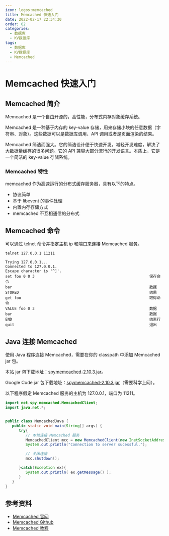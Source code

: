 ```yaml
---
icon: logos:memcached
title: Memcached 快速入门
date: 2022-02-17 22:34:30
order: 02
categories:
  - 数据库
  - KV数据库
tags:
  - 数据库
  - KV数据库
  - Memcached
---
```


# Memcached 快速入门

## Memcached 简介

Memcached 是一个自由开源的，高性能，分布式内存对象缓存系统。

Memcached 是一种基于内存的 key-value 存储，用来存储小块的任意数据（字符串、对象）。这些数据可以是数据库调用、API 调用或者是页面渲染的结果。

Memcached 简洁而强大。它的简洁设计便于快速开发，减轻开发难度，解决了大数据量缓存的很多问题。它的 API 兼容大部分流行的开发语言。本质上，它是一个简洁的 key-value 存储系统。

### Memcached 特性

memcached 作为高速运行的分布式缓存服务器，具有以下的特点。

- 协议简单
- 基于 libevent 的事件处理
- 内置内存存储方式
- memcached 不互相通信的分布式

## Memcached 命令

可以通过 telnet 命令并指定主机 ip 和端口来连接 Memcached 服务。

```
telnet 127.0.0.1 11211

Trying 127.0.0.1...
Connected to 127.0.0.1.
Escape character is '^]'.
set foo 0 0 3                                                   保存命令
bar                                                             数据
STORED                                                          结果
get foo                                                         取得命令
VALUE foo 0 3                                                   数据
bar                                                             数据
END                                                             结束行
quit                                                            退出
```

## Java 连接 Memcached

使用 Java 程序连接 Memcached，需要在你的 classpath 中添加 Memcached jar 包。

本站 jar 包下载地址：[spymemcached-2.10.3.jar](https://www.runoob.com/try/download/spymemcached-2.10.3.jar)。

Google Code jar 包下载地址：[spymemcached-2.10.3.jar](http://code.google.com/p/spymemcached/downloads/list)（需要科学上网）。

以下程序假定 Memcached 服务的主机为 127.0.0.1，端口为 11211。

```java
import net.spy.memcached.MemcachedClient;
import java.net.*;


public class MemcachedJava {
   public static void main(String[] args) {
      try{
         // 本地连接 Memcached 服务
         MemcachedClient mcc = new MemcachedClient(new InetSocketAddress("127.0.0.1", 11211));
         System.out.println("Connection to server sucessful.");

         // 关闭连接
         mcc.shutdown();

      }catch(Exception ex){
         System.out.println( ex.getMessage() );
      }
   }
}
```

## 参考资料

- [Memcached 官网](https://memcached.org/)
- [Memcached Github](https://github.com/memcached/memcached/)
- [Memcached 教程](https://www.runoob.com/memcached/memcached-tutorial.html)